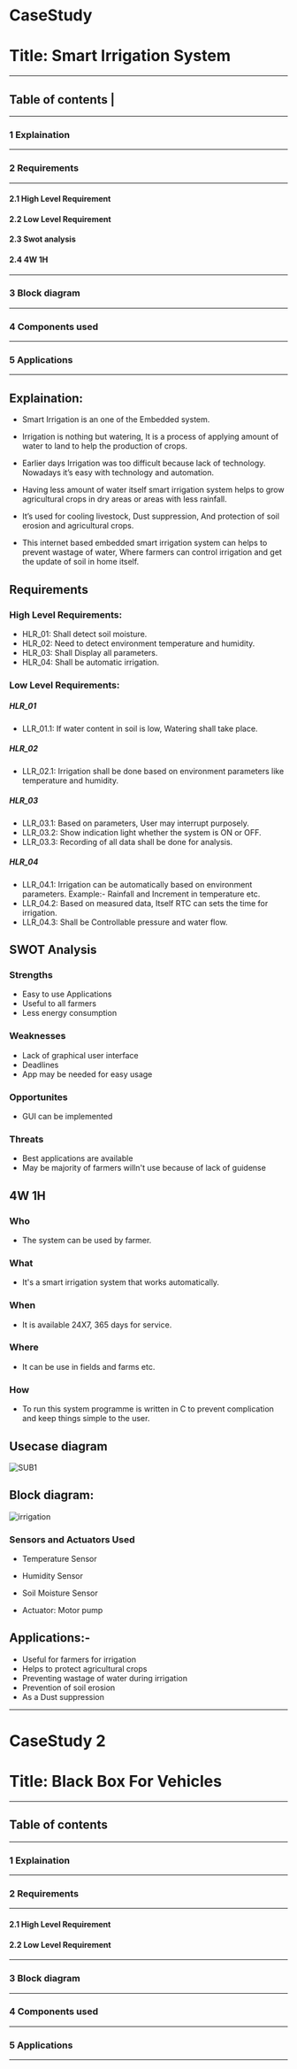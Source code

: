 # CaseStudy
# Title: Smart Irrigation System
---------------------------------------------------------------------------------------------------------------------------------------------------------------------------------
## Table of contents |
---------------------------------------------------------------------------------------------------------------------------------------------------------------------------------
### 1 Explaination
---------------------------------------------------------------------------------------------------------------------------------------------------------------------------------
### 2 Requirements
---------------------------------------------------------------------------------------------------------------------------------------------------------------------------------
#### 2.1 High Level Requirement
#### 2.2 Low Level Requirement
#### 2.3 Swot analysis
#### 2.4 4W 1H
---------------------------------------------------------------------------------------------------------------------------------------------------------------------------------
### 3 Block diagram
---------------------------------------------------------------------------------------------------------------------------------------------------------------------------------
### 4 Components used
---------------------------------------------------------------------------------------------------------------------------------------------------------------------------------
### 5 Applications
---------------------------------------------------------------------------------------------------------------------------------------------------------------------------------

## Explaination:
* Smart Irrigation is an one of the Embedded system.

* Irrigation is nothing but watering, It is a process of applying amount of water to land to help the production of crops.

*	Earlier days Irrigation was too difficult because lack of technology. Nowadays it’s easy with technology and automation.

* Having less amount of water itself smart irrigation system helps to grow agricultural crops in dry areas or areas with less rainfall.

* It’s used for cooling livestock, Dust suppression, And protection of soil erosion and agricultural crops.

* This internet based embedded smart irrigation system can helps to prevent wastage of water, Where farmers can control irrigation and get the update of soil in home itself.


## Requirements

### High Level Requirements:

* HLR_01: Shall detect soil moisture.
* HLR_02: Need to detect environment temperature and humidity.
* HLR_03: Shall Display all parameters.
* HLR_04: Shall be automatic irrigation.


### Low Level Requirements:

##### HLR_01 
* LLR_01.1: If water content in soil is low, Watering shall take place.

##### HLR_02
* LLR_02.1: Irrigation shall be done based on environment parameters like temperature and humidity.

##### HLR_03
* LLR_03.1: Based on parameters, User may interrupt purposely.
* LLR_03.2: Show indication light whether the system is ON or OFF.
* LLR_03.3: Recording of all data shall be done for analysis.

##### HLR_04
* LLR_04.1: Irrigation can be automatically based on environment parameters. Example:- Rainfall and Increment in temperature etc.
* LLR_04.2: Based on measured data, Itself RTC can sets the time for irrigation.
* LLR_04.3: Shall be Controllable pressure and water flow. 


## SWOT Analysis

### Strengths
* Easy to use Applications
* Useful to all farmers
* Less energy consumption

### Weaknesses
* Lack of graphical user interface
* Deadlines
* App may be needed for easy usage

### Opportunites
* GUI can be implemented

### Threats
* Best applications are available
* May be majority of farmers willn't use because of lack of guidense

## 4W 1H
### Who
* The system can be used by farmer.
### What
* It's a smart irrigation system that works automatically.
### When
* It is available 24X7, 365 days for service.
### Where
* It can be use in fields and farms etc.
### How
* To run this system programme is written in C to prevent complication and keep things simple to the user.



## Usecase diagram
![SUB1](https://user-images.githubusercontent.com/46900710/155594572-7849bac1-9b46-4336-9d7a-1e1a6169b733.JPG)



## Block diagram:

![irrigation](https://user-images.githubusercontent.com/46900710/155594702-7dd60a56-f18e-42e2-b1ef-0c857c2cfecf.JPG)

### Sensors and Actuators Used

* Temperature Sensor
* Humidity Sensor
* Soil Moisture Sensor

* Actuator: Motor pump


## Applications:-

*	Useful for farmers for irrigation
* Helps to protect agricultural crops
*	Preventing wastage of water during irrigation
*	Prevention of soil erosion
*	As a Dust suppression

---------------------------------------------------------------------------------------------------------------------------------------------------------------------------------
# CaseStudy 2

# Title: Black Box For Vehicles
---------------------------------------------------------------------------------------------------------------------------------------------------------------------------------
## Table of contents       
---------------------------------------------------------------------------------------------------------------------------------------------------------------------------------
### 1 Explaination
---------------------------------------------------------------------------------------------------------------------------------------------------------------------------------
### 2 Requirements
---------------------------------------------------------------------------------------------------------------------------------------------------------------------------------
#### 2.1 High Level Requirement
#### 2.2 Low Level Requirement
---------------------------------------------------------------------------------------------------------------------------------------------------------------------------------
### 3 Block diagram
---------------------------------------------------------------------------------------------------------------------------------------------------------------------------------
### 4 Components used
---------------------------------------------------------------------------------------------------------------------------------------------------------------------------------
### 5 Applications
---------------------------------------------------------------------------------------------------------------------------------------------------------------------------------



